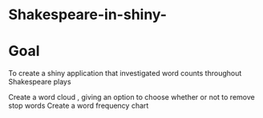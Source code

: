 # Shakespeare-in-shiny-

# Goal
To create a shiny application that investigated word counts throughout Shakespeare plays
</ol>
</li> Create a word cloud , giving an option to choose whether or not to remove stop words
</li> Create a word frequency chart
</ol>
